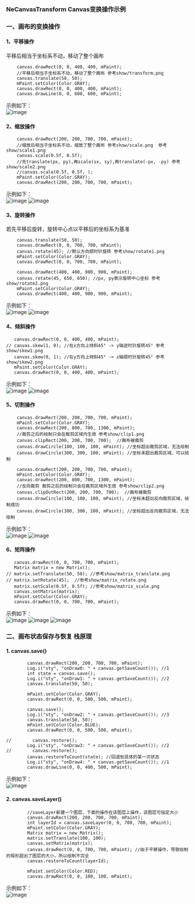 ### NeCanvasTransform Canvas变换操作示例
### 一、画布的变换操作
#### 1、平移操作
平移后相当于坐标系不动，移动了整个画布
```android
    canvas.drawRect(0, 0, 400, 400, mPaint);
    //平移后相当于坐标系不动，移动了整个画布 参考show/transform.png
    canvas.translate(50, 50);
    mPaint.setColor(Color.GRAY);
    canvas.drawRect(0, 0, 400, 400, mPaint);
    canvas.drawLine(0, 0, 600, 600, mPaint);
```
示例如下：  
![image](https://github.com/tianyalu/NeCanvasTransform/blob/master/show/transform.png)
#### 2、缩放操作
```android
    canvas.drawRect(200, 200, 700, 700, mPaint);
    //缩放后相当于坐标系不动，缩放了整个画布 参考show/scale.png  参考show/scale1.png
    canvas.scale(0.5f, 0.5f);
    //先translate(px, py),再scale(sx, sy),再translate(-px, -py) 参考show/scale2.png
    //canvas.scale(0.5f, 0.5f, );
    mPaint.setColor(Color.GRAY);
    canvas.drawRect(200, 200, 700, 700, mPaint);
```
示例如下：  
![image](https://github.com/tianyalu/NeCanvasTransform/blob/master/show/scale1.png)
![image](https://github.com/tianyalu/NeCanvasTransform/blob/master/show/scale2.png)
#### 3、旋转操作
若先平移后旋转，旋转中心点以平移后的坐标系为基准
```android
    canvas.translate(50, 50);
    canvas.drawRect(0, 0, 700, 700, mPaint);
    canvas.rotate(45); //默认方向顺时针旋转 参考show/rotate1.png
    mPaint.setColor(Color.GRAY);
    canvas.drawRect(0, 0, 700, 700, mPaint);
    
    canvas.drawRect(400, 400, 900, 900, mPaint);
    canvas.rotate(45, 650, 650); //px, py表示旋转中心坐标 参考show/rotate2.png
    mPaint.setColor(Color.GRAY);
    canvas.drawRect(400, 400, 900, 900, mPaint);
```
示例如下：  
![image](https://github.com/tianyalu/NeCanvasTransform/blob/master/show/rotate1.png)
![image](https://github.com/tianyalu/NeCanvasTransform/blob/master/show/rotate2.png)
#### 4、倾斜操作
```android
   canvas.drawRect(0, 0, 400, 400, mPaint);
// canvas.skew(1, 0); //在x方向上倾斜45° -> y轴逆时针旋转45° 参考show/skew1.png
   canvas.skew(0, 1); //在y方向上倾斜45° -> x轴顺时针旋转45° 参考show/skew2.png
   mPaint.setColor(Color.GRAY);
   canvas.drawRect(0, 0, 400, 400, mPaint);
```
示例如下：  
![image](https://github.com/tianyalu/NeCanvasTransform/blob/master/show/skew1.png)
![image](https://github.com/tianyalu/NeCanvasTransform/blob/master/show/skew2.png)
#### 5、切割操作
```android
    canvas.drawRect(200, 200, 700, 700, mPaint);
    mPaint.setColor(Color.GRAY);
    canvas.drawRect(200, 800, 700, 1300, mPaint);
    //裁剪之后的绘制只会在裁剪区域内生效 参考show/clip1.png
    canvas.clipRect(200, 200, 700, 700);  //画布被裁剪
    canvas.drawCircle(100, 100, 100, mPaint); //坐标超出裁剪区域，无法绘制
    canvas.drawCircle(300, 300, 100, mPaint); //坐标未超出裁剪区域，可以绘制
    
    canvas.drawRect(200, 200, 700, 700, mPaint);
    mPaint.setColor(Color.GRAY);
    canvas.drawRect(200, 800, 700, 1300, mPaint);
    //反向裁剪 裁剪之后的绘制只会在裁剪区域外生效 参考show/clip2.png
    canvas.clipOutRect(200, 200, 700, 700);  //画布被裁剪
    canvas.drawCircle(100, 100, 100, mPaint); //坐标未超出反向裁剪区域，绘制成功
    canvas.drawCircle(300, 300, 100, mPaint); //坐标超出反向裁剪区域，无法绘制
```
示例如下：  
![image](https://github.com/tianyalu/NeCanvasTransform/blob/master/show/clip1.png)
![image](https://github.com/tianyalu/NeCanvasTransform/blob/master/show/clip2.png)
#### 6、矩阵操作
```android
   canvas.drawRect(0, 0, 700, 700, mPaint);
   Matrix matrix = new Matrix();
// matrix.setTranslate(50, 50); //参考show/matrix_translate.png
// matrix.setRotate(45);  //参考show/matrix_rotate.png
   matrix.setScale(0.5f, 0.5f); //参考show/matrix_scale.png
   canvas.setMatrix(matrix);
   mPaint.setColor(Color.GRAY);
   canvas.drawRect(0, 0, 700, 700, mPaint);
```
示例如下：  
![image](https://github.com/tianyalu/NeCanvasTransform/blob/master/show/matrix_translate.png)
![image](https://github.com/tianyalu/NeCanvasTransform/blob/master/show/matrix_rotate.png)
![image](https://github.com/tianyalu/NeCanvasTransform/blob/master/show/matrix_scale.png)

### 二、画布状态保存与恢复 栈原理
#### 1. canvas.save()
```aidl
        canvas.drawRect(200, 200, 700, 700, mPaint);
        Log.i("sty", "onDraw0: " + canvas.getSaveCount()); //1
        int state = canvas.save();
        Log.i("sty", "onDraw1: " + canvas.getSaveCount()); //2
        canvas.translate(50, 50);

        mPaint.setColor(Color.GRAY);
        canvas.drawRect(0, 0, 500, 500, mPaint);

        canvas.save();
        Log.i("sty", "onDraw2: " + canvas.getSaveCount()); //3
        canvas.translate(50, 50);
        mPaint.setColor(Color.BLUE);
        canvas.drawRect(0, 0, 500, 500, mPaint);

//        canvas.restore();
        Log.i("sty", "onDraw3: " + canvas.getSaveCount()); //2
//        canvas.restore();
        canvas.restoreToCount(state); //回退到具体的某一次状态
        Log.i("sty", "onDraw4: " + canvas.getSaveCount()); //1
        canvas.drawLine(0, 0, 400, 500, mPaint);
```
示例如下：  
![image](https://github.com/tianyalu/NeCanvasTransform/blob/master/show/save_restore1.png)

#### 2. canvas.saveLayer()
```aidl
        //saveLayer新建一个图层，下面的操作在该图层上操作，该图层可指定大小
        canvas.drawRect(200, 200, 700, 700, mPaint);
        int layerId = canvas.saveLayer(0, 0, 700, 700, mPaint);
        mPaint.setColor(Color.GRAY);
        Matrix matrix = new Matrix();
        matrix.setTranslate(100, 100);
        canvas.setMatrix(matrix);
        canvas.drawRect(0, 0, 700, 700, mPaint); //由于平移操作，导致绘制的矩形超出了图层的大小，所以绘制不完全
        canvas.restoreToCount(layerId);

        mPaint.setColor(Color.RED);
        canvas.drawRect(0, 0, 100, 100, mPaint);
```
示例如下：  
![image](https://github.com/tianyalu/NeCanvasTransform/blob/master/show/save_restore2.png)
